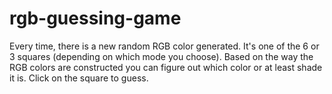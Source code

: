 # rgb-guessing-game
Every time, there is a new random RGB color generated. It's one of the 6 or 3 squares (depending on which mode you choose).
Based on the way the RGB colors are constructed you can figure out which color or at least shade it is.
Click on the square to guess.
